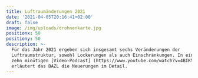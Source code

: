 ```yaml
---
title: Luftraumänderungen 2021
date: '2021-04-05T20:16:41+02:00'
draft: false
image: /img/uploads/drohnenkarte.jpg
positionx: 50
positiony: 50
description: >-
  Für das Jahr 2021 ergeben sich insgesamt sechs Veränderungen der
  Luftraumstruktur, sowohl Lockerungen als auch Einschränkungen. In einem knapp
  zehn minütigen [Video-Podcast] (https://www.youtube.com/watch?v=4BIK5vgY0Po)
  erläutert das BAZL die Neuerungen im Detail.
---
```


